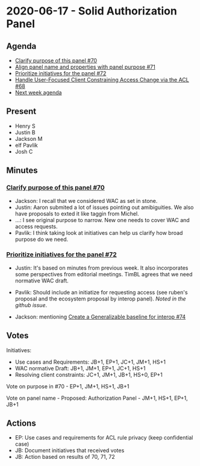 # 2020-06-17 - Solid Authorization Panel

## Agenda

* [Clarify purpose of this panel #70](https://github.com/solid/authorization-and-access-change-panel/issues/70)
* [Align panel name and properties with panel purpose #71](https://github.com/solid/authorization-and-access-change-panel/issues/71)
* [Prioritize initiatives for the panel #72](https://github.com/solid/authorization-and-access-change-panel/issues/72)
* [Handle User-Focused Client Constraining Access Change via the ACL #68](https://github.com/solid/authorization-and-access-change-panel/issues/68)
* [Next week agenda](https://hackmd.io/j1W-01rXSRm5CVZw7E8BMg)

## Present

- Henry S
- Justin B
- Jackson M
- elf Pavlik
- Josh C

## Minutes

### [Clarify purpose of this panel #70](https://github.com/solid/authorization-and-access-change-panel/issues/70)

- Jackson: I recall that we considered WAC as set in stone.
- Justin: Aaron submited a lot of issues pointing out amibiguities. We also have proposals to exted it like taggin from Michel.
- ...: I see original purpose to narrow. New one needs to cover WAC and access requests.
- Pavlik: I think taking look at initiatives can help us clarify how broad purpose do we need.

### [Prioritize initiatives for the panel #72](https://github.com/solid/authorization-and-access-change-panel/issues/72)

- Justin: It's based on minutes from previous week. It also incorporates some perspectives from editorial meetings. TimBL agrees that we need normative WAC draft.

- Pavlik: Should include an initiatize for requesting access (see ruben's proposal and the ecosystem proposal by interop panel). *Noted in the github issue*.

- Jackson: mentioning [Create a Generalizable baseline for interop #74](https://github.com/solid/authorization-and-access-change-panel/issues/74)

## Votes

Initiatives:
* Use cases and Requirements: JB+1, EP+1, JC+1, JM+1, HS+1 
* WAC normative Draft: JB+1, JM+1, EP+1, JC+1, HS+1 
* Resolving client constraints: JC+1, JM+1, JB+1, HS+0, EP+1 

Vote on purpose in #70 - EP+1, JM+1, HS+1, JB+1 

Vote on panel name - Proposed: Authorization Panel - JM+1, HS+1, EP+1, JB+1 


## Actions

- EP: Use cases and requirements for ACL rule privacy (keep confidential case)
- JB: Document initiatives that received votes
- JB: Action based on results of 70, 71, 72
